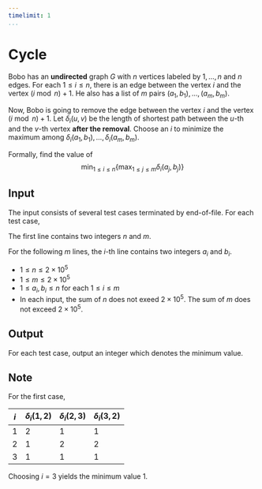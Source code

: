 ```yaml
---
timelimit: 1
...
```


# Cycle

Bobo has an **undirected** graph $G$ with $n$ vertices labeled by $1, \dots, n$ and $n$ edges. For each $1 \leq i \leq n$, there is an edge between the vertex $i$ and the vertex $(i \bmod n) + 1$. He also has a list of $m$ pairs $(a_1, b_1), \dots, (a_m, b_m)$.

Now, Bobo is going to remove the edge between the vertex $i$ and the vertex $(i \bmod n) + 1$.  Let $\delta_i(u, v)$ be the length of shortest path between the $u$-th and the $v$-th vertex **after the removal**. Choose an $i$ to minimize the maximum among $\delta_i(a_1, b_1), \dots, \delta_i(a_m, b_m)$.

Formally, find the value of
$$
\min_{1 \leq i \leq n}\left\{\max_{1 \leq j \leq m} \delta_i(a_j, b_j)\right\}
$$

## Input

The input consists of several test cases terminated by end-of-file. For each test case,

The first line contains two integers $n$ and $m$.

For the following $m$ lines, the $i$-th line contains two integers $a_i$ and $b_i$.

* $1 \leq n \leq 2 \times 10^5$
* $1 \leq m \leq 2 \times 10^5$
* $1 \leq a_i, b_i \leq n$ for each $1 \leq i \leq m$
* In each input, the sum of $n$ does not exeed $2 \times 10^5$. The sum of $m$ does not exceed $2 \times 10^5$.

## Output

For each test case, output an integer which denotes the minimum value.

<!--SAMPLES-->

## Note

For the first case,

| $i$  | $\delta_i(1, 2)$ | $\delta_i(2, 3)$ | $\delta_i(3, 2)$ |
| ---- | ---------------- | ---------------- | ---------------- |
| $1$  | $2$              | $1$              | $1$              |
| $2$  | $1$              | $2$              | $2$              |
| $3$  | $1$              | $1$              | $1$              |

Choosing $i = 3$ yields the minimum value $1$.

